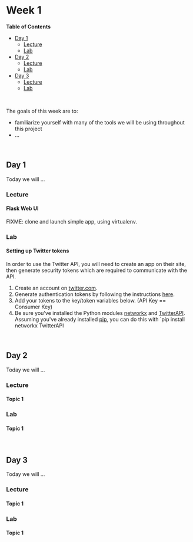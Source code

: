 # Week 1


**Table of Contents**
- [Day 1](#day-1)
  + [Lecture](#lecture)
  + [Lab](#lab)
- [Day 2](#day-2)
  + [Lecture](#lecture-1)
  + [Lab](#lab-1)
- [Day 3](#day-3)
  + [Lecture](#lecture-2)
  + [Lab](#lab-2)

<br>

The goals of this week are to:

- familiarize yourself with many of the tools we will be using throughout this project
- ...

<br>

## Day 1

Today we will ...

### Lecture


#### Flask Web UI



FIXME: clone and launch simple app, using virtualenv.

### Lab

#### Setting up Twitter tokens
In order to use the Twitter API, you will need to create an app on their site, then generate security tokens which are required to communicate with the API.

1. Create an account on [twitter.com](http://twitter.com).
2. Generate authentication tokens by following the instructions [here](https://developer.twitter.com/en/docs/basics/authentication/guides/access-tokens.html).
3. Add your tokens to the key/token variables below. (API Key == Consumer Key)
4. Be sure you've installed the Python modules
[networkx](http://networkx.github.io/) and
[TwitterAPI](https://github.com/geduldig/TwitterAPI). Assuming you've already
installed [pip](http://pip.readthedocs.org/en/latest/installing.html), you can
do this with `pip install networkx TwitterAPI


<br>

## Day 2

Today we will ...

### Lecture

#### Topic 1

### Lab

#### Topic 1


<br>

## Day 3

Today we will ...

### Lecture

#### Topic 1

### Lab

#### Topic 1


